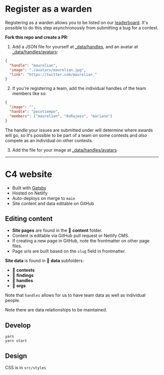 # Register as a warden

Registering as a warden allows you to be listed on our [leaderboard](https://code423n4.com/leaderboard). It's possible to do this step asynchronously from submitting a bug for a contest.

**Fork this repo and create a PR:**

1. Add a JSON file for yourself at [\_data/handles](https://github.com/code-423n4/code423n4.com/tree/main/_data/handles), and an avatar at [\_data/handles/avatars](https://github.com/code-423n4/code423n4.com/tree/main/_data/handles/avatars):

```json
{
  "handle": "maurelian",
  "image": "./avatars/maurelian.jpg",
  "link": "https://twitter.com/maurelian_"
}
```

2. If you're registering a team, add the individual handles of the team members like so:

```json
{
  "image": "",
  "handle": "pocotiempo",
  "members": ["maurelian", "0xRajeev", "mariano"]
}
```

The handle your issues are submitted under will determine where awards will go, so it's possible to be part of a team on some contests and _also_ compete as an individual on other contests.

3. Add the file for your image at [_data/handles/avatars](https://github.com/code-423n4/code423n4.com/tree/main/_data/handles/avatars)

---

# C4 website

- Built with [Gatsby](https://www.gatsbyjs.com/docs/)
- Hosted on Netlify
- Auto-deploys on merge to `main`
- Site content and data editable on GitHub

## Editing content

- **Site pages** are found in the 📁 **content** folder.
- Content is editable via GitHub pull request or Netlify CMS.
- If creating a new page in GitHub, note the frontmatter on other page files.
- Page urls are built based on the `slug` field in frontmatter.

**Site data** is found in 📁 **data** subfolders:

- 📁 **contests**
- 📁 **findings**
- 📁 **handles**
- 📁 **orgs**

Note that `handles` allows for us to have team data as well as individual people.

Note there are data relationships to be maintained.

## Develop

```
yarn
yarn start
```

## Design

CSS is in `src/styles`
